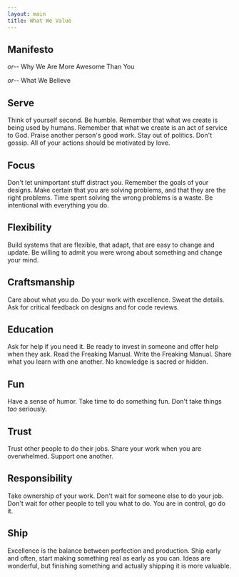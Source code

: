 ```yaml
---
layout: main
title: What We Value
---
```


## Manifesto

_or--_ Why We Are More Awesome Than You

_or--_ What We Believe


## Serve

Think of yourself second. Be humble. Remember that what we create is being used by humans. Remember that what we create is an act of service to God. Praise another person's good work. Stay out of politics. Don't gossip. All of your actions should be motivated by love.


## Focus

Don't let unimportant stuff distract you. Remember the goals of your designs. Make certain that you are solving problems, and that they are the right problems. Time spent solving the wrong problems is a waste. Be intentional with everything you do.


## Flexibility

Build systems that are flexible, that adapt, that are easy to change and update. Be willing to admit you were wrong about something and change your mind.


## Craftsmanship

Care about what you do. Do your work with excellence. Sweat the details. Ask for critical feedback on designs and for code reviews.


## Education

Ask for help if you need it. Be ready to invest in someone and offer help when they ask. Read the Freaking Manual. Write the Freaking Manual. Share what you learn with one another. No knowledge is sacred or hidden.


## Fun

Have a sense of humor. Take time to do something fun. Don't take things _too_ seriously.


## Trust

Trust other people to do their jobs. Share your work when you are overwhelmed. Support one another.


## Responsibility

Take ownership of your work. Don't wait for someone else to do your job. Don't wait for other people to tell you what to do. You are in control, go do it.


## Ship

Excellence is the balance between perfection and production. Ship early and often, start making something real as early as you can. Ideas are wonderful, but finishing something and actually shipping it is more valuable.
